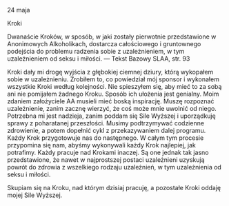 24 maja

Kroki

Dwanaście Kroków, w sposób, w jaki zostały pierwotnie przedstawione w Anonimowych Alkoholikach, dostarcza całościowego i gruntownego podejścia do problemu radzenia sobie z uzależnieniem, w tym uzależnieniem od seksu i miłości. — Tekst Bazowy SLAA, str. 93

Kroki dały mi drogę wyjścia z głębokiej ciemnej dziury, którą wykopałem sobie w uzależnieniu. Zrobiłem to, co powiedział mój sponsor i wykonałem wszystkie Kroki według kolejności. Nie spieszyłem się, aby mieć to za sobą ani nie pomijałem żadnego Kroku. Sposób ich ułożenia jest genialny. Moim zdaniem założyciele AA musieli mieć boską inspirację. Muszę rozpoznać uzależnienie, zanim zacznę wierzyć, że coś może mnie uwolnić od niego. Potrzebna mi jest nadzieja, zanim poddam się Sile Wyższej i uporządkuję sprawy z poharatanej przeszłości. Musimy podtrzymywać codzienne zdrowienie, a potem dopełnić cykl z przekazywaniem dalej programu. Każdy Krok przygotowuje nas do następnego. W całym tym procesie przypomina się nam, abyśmy wykonywali każdy Krok najlepiej, jak potrafimy. Każdy pracuje nad Krokami inaczej. Są one jednak tak jasno przedstawione, że nawet w najprostszej postaci uzależnieni uzyskują powrót do zdrowia z wszelkiego rodzaju uzależnień, w tym uzależnienia od seksu i miłości.

Skupiam się na Kroku, nad którym dzisiaj pracuję, a pozostałe Kroki oddaję mojej Sile Wyższej.
